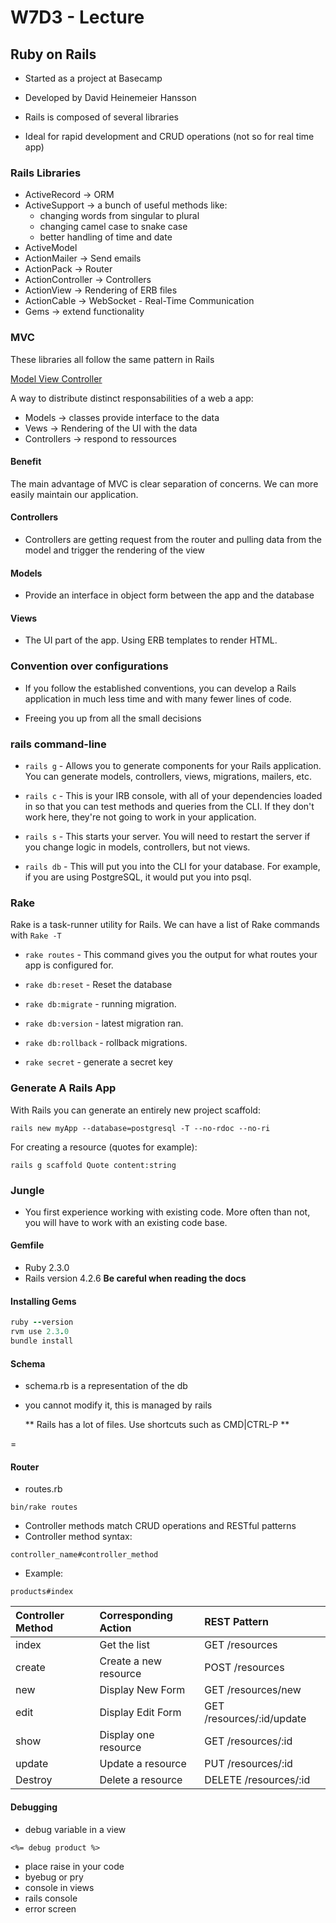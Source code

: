 # W7D3 - Lecture

## Ruby on Rails

- Started as a project at Basecamp

- Developed by David Heinemeier Hansson

- Rails is composed of several libraries

- Ideal for rapid development and CRUD operations (not so for real time app)

### Rails Libraries

- ActiveRecord -> ORM
- ActiveSupport -> a bunch of useful methods like:
  - changing words from singular to plural
  - changing camel case to snake case
  - better handling of time and date
- ActiveModel
- ActionMailer -> Send emails
- ActionPack -> Router
- ActionController -> Controllers
- ActionView -> Rendering of ERB files
- ActionCable -> WebSocket - Real-Time Communication
- Gems -> extend functionality

### MVC

These libraries all follow the same pattern in Rails

[Model View Controller](./MVC_pattern.png)

A way to distribute distinct responsabilities of a web a app:

- Models -> classes provide interface to the data
- Vews -> Rendering of the UI with the data
- Controllers -> respond to ressources

#### Benefit

The main advantage of MVC is clear separation of concerns. We can more easily maintain our application.

#### Controllers

- Controllers are getting request from the router and pulling data from the model and trigger the rendering of the view

#### Models

- Provide an interface in object form between the app and the database

#### Views

- The UI part of the app. Using ERB templates to render HTML.

### Convention over configurations

- If you follow the established conventions, you can develop a Rails application in much less time and with many fewer lines of code.

- Freeing you up from all the small decisions

### rails command-line

- `rails g` - Allows you to generate components for your Rails application. You can generate models, controllers, views, migrations, mailers, etc.

- `rails c` - This is your IRB console, with all of your dependencies loaded in so that you can test methods and queries from the CLI. If they don't work here, they're not going to work in your application.

- `rails s` - This starts your server. You will need to restart the server if you change logic in models, controllers, but not views.

- `rails db` - This will put you into the CLI for your database. For example, if you are using PostgreSQL, it would put you into psql.

### Rake

Rake is a task-runner utility for Rails. We can have a list of Rake commands with `Rake -T`

- `rake routes` - This command gives you the output for what routes your app is configured for.

- `rake db:reset` - Reset the database

- `rake db:migrate` - running migration.

- `rake db:version` - latest migration ran.

- `rake db:rollback` - rollback migrations.

- `rake secret` - generate a secret key

### Generate A Rails App

With Rails you can generate an entirely new project scaffold:

`rails new myApp --database=postgresql -T --no-rdoc --no-ri`

For creating a resource (quotes for example):

`rails g scaffold Quote content:string`

### Jungle

- You first experience working with existing code. More often than not, you will have to work with an existing code base.

#### Gemfile

- Ruby 2.3.0
- Rails version 4.2.6
  **Be careful when reading the docs**

#### Installing Gems

```ruby
ruby --version
rvm use 2.3.0
bundle install
```

#### Schema

- schema.rb is a representation of the db
- you cannot modify it, this is managed by rails

  ** Rails has a lot of files. Use shortcuts such as CMD|CTRL-P **

=

#### Router

- routes.rb

`bin/rake routes`

- Controller methods match CRUD operations and RESTful patterns
- Controller method syntax:

`controller_name#controller_method`

- Example:

`products#index`

| Controller Method | Corresponding Action  | REST Pattern              |
| :---------------- | :-------------------- | :------------------------ |
| index             | Get the list          | GET /resources            |
| create            | Create a new resource | POST /resources           |
| new               | Display New Form      | GET /resources/new        |
| edit              | Display Edit Form     | GET /resources/:id/update |
| show              | Display one resource  | GET /resources/:id        |
| update            | Update a resource     | PUT /resources/:id        |
| Destroy           | Delete a resource     | DELETE /resources/:id     |

#### Debugging

- debug variable in a view

`<%= debug product %>`

- place raise in your code
- byebug or pry
- console in views
- rails console
- error screen
